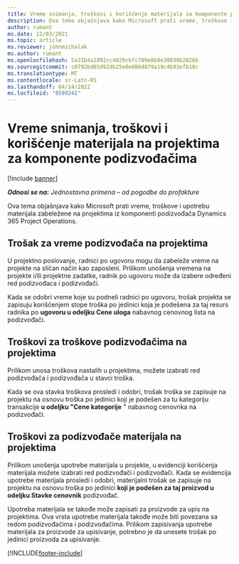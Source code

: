 ```yaml
---
title: Vreme snimanja, troškovi i korišćenje materijala za komponente podizvođačima
description: Ova tema objašnjava kako Microsoft prati vreme, troškove i upotrebu materijala zabeležene na projektima iz komponenti podizvođača Dynamics 365 Project Operations.
author: rumant
ms.date: 12/03/2021
ms.topic: article
ms.reviewer: johnmichalak
ms.author: rumant
ms.openlocfilehash: 5a31b4a1092cc4829cbfc789e8b8e30030b2826b
ms.sourcegitcommit: c0792bd65d92db25e0e8864879a19c4b93efb10c
ms.translationtype: MT
ms.contentlocale: sr-Latn-RS
ms.lasthandoff: 04/14/2022
ms.locfileid: "8599241"
---
```

# <a name="recording-time-expenses-and-material-usage-on-projects-for-subcontracted-components"></a>Vreme snimanja, troškovi i korišćenje materijala na projektima za komponente podizvođačima

[!include [banner](../../includes/dataverse-preview.md)]

_**Odnosi se na:** Jednostavna primena – od pogodbe do profakture_

Ova tema objašnjava kako Microsoft prati vreme, troškove i upotrebu materijala zabeležene na projektima iz komponenti podizvođača Dynamics 365 Project Operations.

## <a name="costing-for-subcontractor-time-on-projects"></a>Trošak za vreme podizvođača na projektima
U projektno poslovanje, radnici po ugovoru mogu da zabeleže vreme na projekte na sličan način kao zaposleni. Prilikom unošenja vremena na projekte i/ili projektne zadatke, radnik po ugovoru može da izabere određeni red podizvođaca i podizvođači.

Kada se odobri vreme koje su podneli radnici po ugovoru, trošak projekta se zapisuju korišćenjem stope troška po jedinici koja je podešena za taj resurs radnika po **ugovoru u odeljku Cene uloga** nabavnog cenovnog lista na podizvođači.

## <a name="costing-for-subcontracted-expenses-on-projects"></a>Troškovi za troškove podizvođačima na projektima
Prilikom unosa troškova nastalih u projektima, možete izabrati red podizvođača i podizvođača u stavci troška. 

Kada se ova stavka troškova prosledi i odobri, trošak troška se zapisuje na projektu na osnovu troška po jedinici koji je podešen za tu kategoriju transakcije **u odeljku "Cene kategorije** " nabavnog cenovnka na podizvođači.

## <a name="costing-for-subcontracted-materials-on-projects"></a>Troškovi za podizvođače materijala na projektima
Prilikom unošenja upotrebe materijala u projekte, u evidenciji korišćenja materijala možete izabrati red podizvođači i podizvođači. Kada se evidencija upotrebe materijala prosledi i odobri, materijalni trošak se zapisuje na projektu na osnovu troška po jedinici **koji je podešen za taj proizvod u odeljku Stavke cenovnik** podizvođač.

Upotreba materijala se takođe može zapisati za proizvode za upis na projektima. Ova vrsta upotrebe materijala takođe može biti povezana sa redom podizvođačima i podizvođačima. Prilikom zapisivanja upotrebe materijala za proizvode za upisivanje, potrebno je da unesete trošak po jedinici proizvoda za upisivanje. 


[!INCLUDE[footer-include](../../includes/footer-banner.md)]
